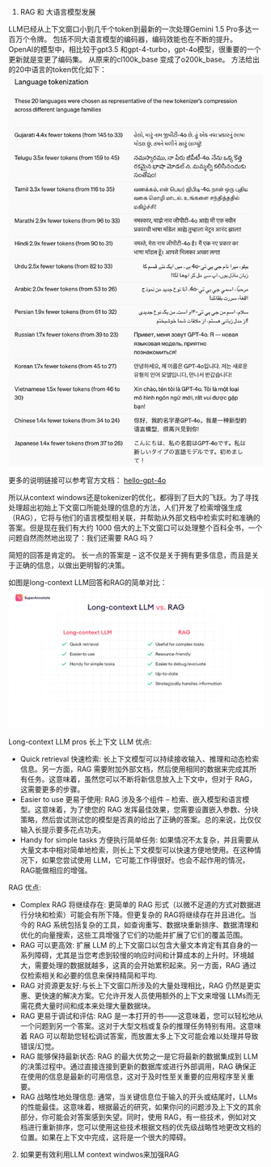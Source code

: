 1. RAG 和 大语言模型发展

LLM已经从上下文窗口小到几千个token到最新的一次处理Gemini 1.5 Pro多达一百万个令牌。
包括不同大语言模型的编码器，编码效能也在不断的提升。
OpenAI的模型中，相比较于gpt3.5 和gpt-4-turbo，gpt-4o模型，很重要的一个更新就是变更了编码集。 从原来的cl100k_base 变成了o200k_base。
方法给出的20中语言的token优化如下：
![token_Optimization_o200k_base](./上下文感知RAG_EnhancingRAGwithContextualRetrieval_20241118/token_Optimization_o200k_base.png)

更多的说明链接可以参考官方文档：
[hello-gpt-4o](https://openai.com/index/hello-gpt-4o/)

所以从context windows还是tokenizer的优化，都得到了巨大的飞跃。为了寻找处理超出初始上下文窗口所能处理的信息的方法，人们开发了检索增强生成 （RAG），它将与他们的语言模型相关联，并帮助从外部文档中检索实时和准确的答案。但是现在我们有大约 1000 倍大的上下文窗口可以处理整个百科全书，一个问题自然而然地出现了：我们还需要 RAG 吗？

简短的回答是肯定的。
长一点的答案是 
    – 这不仅是关于拥有更多信息，而且是关于正确的信息，以做出更明智的决策。

如图是long-context LLM回答和RAG的简单对比：
![contextLLM_VS_RAG](./上下文感知RAG_EnhancingRAGwithContextualRetrieval_20241118/Long-contextLLM_VS_RAG.webp)

Long-context LLM pros 长上下文 LLM 优点:

- Quick retrieval 快速检索: 长上下文模型可以持续接收输入、推理和动态检索信息。另一方面，RAG 需要附加外部文档，然后使用相同的数据来完成其所有任务。这意味着，虽然您可以不断将新信息放入上下文中，但对于 RAG，这需要更多的步骤。
- Easier to use 更易于使用: RAG 涉及多个组件 – 检索、嵌入模型和语言模型。这意味着，为了使您的 RAG 发挥最佳效果，您需要设置嵌入参数、分块策略，然后尝试测试您的模型是否真的给出了正确的答案。总的来说，比仅仅输入长提示要多花点功夫。
- Handy for simple tasks 方便执行简单任务: 如果情况不太复杂，并且需要从大量文本中相对简单地检索，则长上下文模型可以快速方便地使用。在这种情况下，如果您尝试使用 LLM，它可能工作得很好。也会不起作用的情况，RAG能做相应的增强。

RAG 优点:
- Complex RAG 将继续存在: 更简单的 RAG 形式（以微不足道的方式对数据进行分块和检索）可能会有所下降。但更复杂的 RAG将继续存在并且进化。当今的 RAG 系统包括复杂的工具，如查询重写、数据块重新排序、数据清理和优化的向量搜索，这些工具增强了它们的功能并扩展了它们的覆盖范围。
- RAG 可以更高效: 扩展 LLM 的上下文窗口以包含大量文本肯定有其自身的一系列障碍，尤其是当您考虑到较慢的响应时间和计算成本的上升时。环境越大，需要处理的数据就越多，这真的会开始累积起来。另一方面，RAG 通过仅检索相关和必要的信息来保持精简和平均.
- RAG 对资源更友好:与长上下文窗口所涉及的大量处理相比，RAG 仍然是更实惠、更快速的解决方案。它允许开发人员使用额外的上下文来增强 LLMs而无需花费大量时间和成本来处理大量数据块。
- RAG 更易于调试和评估: RAG 是一本打开的书——这意味着，您可以轻松地从一个问题到另一个答案。这对于大型文档或复杂的推理任务特别有用。这意味着 RAG 可以帮助您轻松调试答案，而放置太多上下文可能会难以处理并导致错误/幻觉。
- RAG 能够保持最新状态: RAG 的最大优势之一是它将最新的数据集成到 LLM 的决策过程中。通过直接连接到更新的数据库或进行外部调用，RAG 确保正在使用的信息是最新的可用信息，这对于及时性至关重要的应用程序至关重要。
- RAG 战略性地处理信息: 通常，当关键信息位于输入的开头或结尾时，LLMs 的性能最佳。这意味着，根据最近的研究，如果你问的问题涉及上下文的其余部分，你可能会对答案感到失望。同时，使用 RAG，有一些技术，例如对文档进行重新排序，您可以使用这些技术根据文档的优先级战略性地更改文档的位置。如果在上下文中完成，这将是一个很大的障碍。

2. 如果更有效利用LLM context windwos来加强RAG



